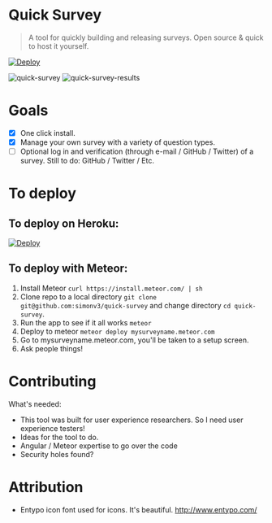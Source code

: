 # Quick Survey

> A tool for quickly building and releasing surveys. Open source & quick to host it yourself.

[![Deploy](https://www.herokucdn.com/deploy/button.svg)](https://heroku.com/deploy?template=https://github.com/simonv3/quick-survey/tree/develop)

![quick-survey](http://i.imgur.com/AYn4Jd4.png)
![quick-survey-results](http://i.imgur.com/4elbHfe.png)

# Goals

* [x] One click install.
* [x] Manage your own survey with a variety of question types.
* [ ] Optional log in and verification (through e-mail / GitHub / Twitter) of a survey. Still to do: GitHub / Twitter / Etc. 

# To deploy

## To deploy on Heroku:

[![Deploy](https://www.herokucdn.com/deploy/button.svg)](https://heroku.com/deploy?template=https://github.com/simonv3/quick-survey/tree/develop)

## To deploy with Meteor:

1. Install Meteor `curl https://install.meteor.com/ | sh`
2. Clone repo to a local directory `git clone git@github.com:simonv3/quick-survey` and change directory `cd quick-survey`.
4. Run the app to see if it all works `meteor`
5. Deploy to meteor `meteor deploy mysurveyname.meteor.com`
6. Go to mysurveyname.meteor.com, you'll be taken to a setup screen.
7. Ask people things!

# Contributing

What's needed:

* This tool was built for user experience researchers. So I need user experience testers!
* Ideas for the tool to do.
* Angular / Meteor expertise to go over the code
* Security holes found?

# Attribution

* Entypo icon font used for icons. It's beautiful. http://www.entypo.com/
